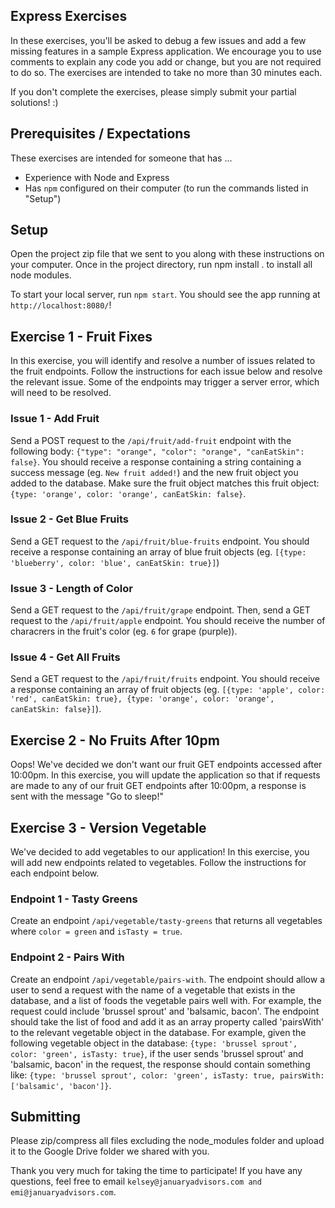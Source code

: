 ## Express Exercises

In these exercises, you'll be asked to debug a few issues and add a few missing features in a sample Express application. We encourage you to use comments to explain any code you add or change, but you are not required to do so. The exercises are intended to take no more than 30 minutes each.

If you don't complete the exercises, please simply submit your partial solutions! :)

## Prerequisites / Expectations

These exercises are intended for someone that has ...
- Experience with Node and Express
- Has `npm` configured on their computer (to run the commands listed in "Setup")

## Setup

Open the project zip file that we sent to you along with these instructions on your computer. Once in the project directory, run npm install . to install all node modules.

To start your local server, run `npm start`. You should see the app running at `http://localhost:8080/`!


## Exercise 1 - Fruit Fixes

In this exercise, you will identify and resolve a number of issues related to the fruit endpoints. Follow the instructions for each issue below and resolve the relevant issue. Some of the endpoints may trigger a server error, which will need to be resolved.

### Issue 1 - Add Fruit
Send a POST request to the `/api/fruit/add-fruit` endpoint with the following body: `{"type": "orange", "color": "orange", "canEatSkin": false}`. You should receive a response containing a string containing a success message (eg. `New fruit added!`) and the new fruit object you added to the database. Make sure the fruit object matches this fruit object: `{type: 'orange', color: 'orange', canEatSkin: false}`.

### Issue 2 - Get Blue Fruits
Send a GET request to the `/api/fruit/blue-fruits` endpoint. You should receive a response containing an array of blue fruit objects (eg. `[{type: 'blueberry', color: 'blue', canEatSkin: true}]`)

### Issue 3 - Length of Color
Send a GET request to the `/api/fruit/grape` endpoint. Then, send a GET request to the `/api/fruit/apple` endpoint. You should receive the number of characrers in the fruit's color (eg. `6` for grape (purple)).

### Issue 4 - Get All Fruits
Send a GET request to the `/api/fruit/fruits` endpoint. You should receive a response containing an array of fruit objects (eg. `[{type: 'apple', color: 'red', canEatSkin: true}, {type: 'orange', color: 'orange', canEatSkin: false}]`).


## Exercise 2 - No Fruits After 10pm

Oops! We've decided we don't want our fruit GET endpoints accessed after 10:00pm. In this exercise, you will update the application so that if requests are made to any of our fruit GET endpoints after 10:00pm, a response is sent with the message "Go to sleep!"

## Exercise 3 - Version Vegetable

We've decided to add vegetables to our application! In this exercise, you will add new endpoints related to vegetables. Follow the instructions for each endpoint below.

### Endpoint 1 - Tasty Greens
Create an endpoint `/api/vegetable/tasty-greens` that returns all vegetables where `color = green` and `isTasty = true`.

### Endpoint 2 - Pairs With
Create an endpoint `/api/vegetable/pairs-with`. The endpoint should allow a user to send a request with the name of a vegetable that exists in the database, and a list of foods the vegetable pairs well with. For example, the request could include 'brussel sprout' and 'balsamic, bacon'. The endpoint should take the list of food and add it as an array property called 'pairsWith' to the relevant vegetable object in the database. For example, given the following vegetable object in the database: `{type: 'brussel sprout', color: 'green', isTasty: true}`, if the user sends 'brussel sprout' and 'balsamic, bacon' in the request, the response should contain something like: `{type: 'brussel sprout', color: 'green', isTasty: true, pairsWith: ['balsamic', 'bacon']}`.


## Submitting

Please zip/compress all files excluding the node_modules folder and upload it to the Google Drive folder we shared with you.

Thank you very much for taking the time to participate! If you have any questions, feel free to email `kelsey@januaryadvisors.com and emi@januaryadvisors.com`.


